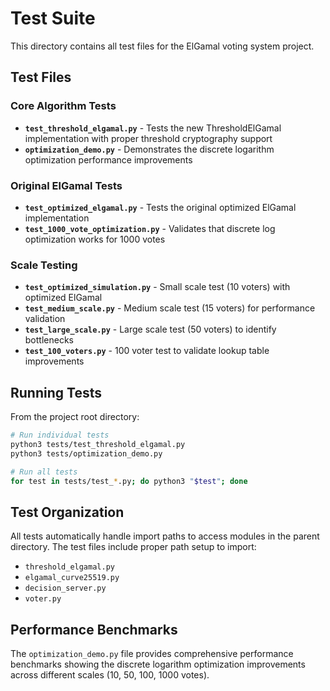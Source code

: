 # Test Suite

This directory contains all test files for the ElGamal voting system project.

## Test Files

### Core Algorithm Tests
- **`test_threshold_elgamal.py`** - Tests the new ThresholdElGamal implementation with proper threshold cryptography support
- **`optimization_demo.py`** - Demonstrates the discrete logarithm optimization performance improvements

### Original ElGamal Tests
- **`test_optimized_elgamal.py`** - Tests the original optimized ElGamal implementation
- **`test_1000_vote_optimization.py`** - Validates that discrete log optimization works for 1000 votes

### Scale Testing
- **`test_optimized_simulation.py`** - Small scale test (10 voters) with optimized ElGamal
- **`test_medium_scale.py`** - Medium scale test (15 voters) for performance validation
- **`test_large_scale.py`** - Large scale test (50 voters) to identify bottlenecks
- **`test_100_voters.py`** - 100 voter test to validate lookup table improvements

## Running Tests

From the project root directory:

```bash
# Run individual tests
python3 tests/test_threshold_elgamal.py
python3 tests/optimization_demo.py

# Run all tests
for test in tests/test_*.py; do python3 "$test"; done
```

## Test Organization

All tests automatically handle import paths to access modules in the parent directory. The test files include proper path setup to import:
- `threshold_elgamal.py`
- `elgamal_curve25519.py` 
- `decision_server.py`
- `voter.py`

## Performance Benchmarks

The `optimization_demo.py` file provides comprehensive performance benchmarks showing the discrete logarithm optimization improvements across different scales (10, 50, 100, 1000 votes).